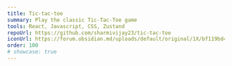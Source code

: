 ```yaml
---
title: Tic-tac-toe
summary: Play the classic Tic-Tac-Toe game
tools: React, Javascript, CSS, Zustand   
repoUrl: https://github.com/sharmivijay23/tic-tac-toe
iconUrl: https://forum.obsidian.md/uploads/default/original/1X/bf119bd48f748f4fd2d65f2d1bb05d3c806883b5.png 
order: 100
# showcase: true
---
```






